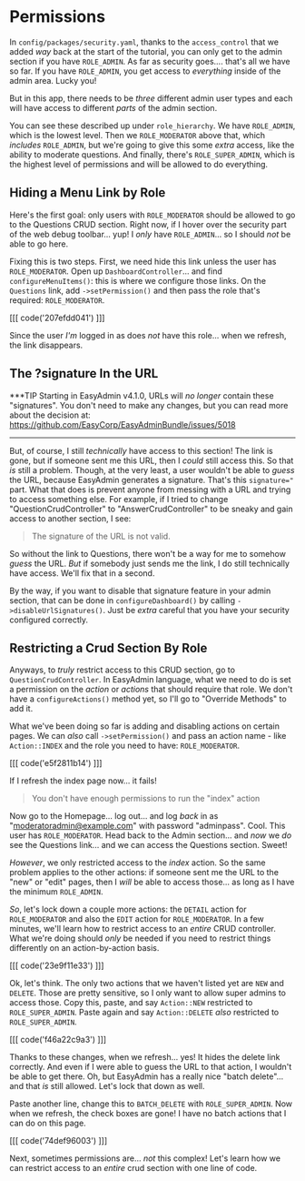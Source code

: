 # Permissions

In `config/packages/security.yaml`, thanks to the `access_control` that we added
*way* back at the start of the tutorial, you can only get to the admin section
if you have `ROLE_ADMIN`. As far as security goes.... that's all we have so far. If
you have `ROLE_ADMIN`, you get access to *everything* inside of the admin area.
Lucky you!

But in this app, there needs to be *three* different admin user types and each will
have access to different *parts* of the admin section.

You can see these described up under `role_hierarchy`. We have `ROLE_ADMIN`,
which is the lowest level. Then we `ROLE_MODERATOR` above that, which *includes*
`ROLE_ADMIN`, but we're going to give this some *extra* access, like the
ability to moderate questions. And finally, there's `ROLE_SUPER_ADMIN`, which is
the highest level of permissions and will be allowed to do everything.

## Hiding a Menu Link by Role

Here's the first goal: only users with `ROLE_MODERATOR` should be allowed to go to
the Questions CRUD section. Right now, if I hover over the security part of the
web debug toolbar... yup! I *only* have `ROLE_ADMIN`... so I should *not* be
able to go here.

Fixing this is two steps. First, we need hide this link unless the user has
`ROLE_MODERATOR`. Open up `DashboardController`... and find
`configureMenuItems()`: this is where we configure those links. On the
`Questions` link, add `->setPermission()` and then pass the role that's required:
`ROLE_MODERATOR`.

[[[ code('207efdd041') ]]]

Since the user *I'm* logged in as does *not* have this role... when we refresh, the
link disappears.

## The ?signature In the URL

***TIP
Starting in EasyAdmin v4.1.0, URLs will *no longer* contain these "signatures". You don't
need to make any changes, but you can read more about the decision at:
https://github.com/EasyCorp/EasyAdminBundle/issues/5018
***

But, of course, I still *technically* have access to this section! The link is gone,
but if someone sent me this URL, then I *could* still access this. So that *is*
still a problem. Though, at the very least, a user wouldn't be able to *guess* the
URL, because EasyAdmin generates a signature. That's this `signature="` part. What
that does is prevent anyone from messing with a URL and trying to access something
else. For example, if I tried to change "QuestionCrudController" to
"AnswerCrudController" to be sneaky and gain access to another section, I see:

> The signature of the URL is not valid.

So without the link to Questions, there won't be a way for me to somehow *guess*
the URL. *But* if somebody just sends me the link, I do still technically have access.
We'll fix that in a second.

By the way, if you want to disable that signature feature in your admin section,
that can be done in `configureDashboard()` by calling `->disableUrlSignatures()`.
Just be *extra* careful that you have your security configured correctly.

## Restricting a Crud Section By Role

Anyways, to *truly* restrict access to this CRUD section, go to
`QuestionCrudController`. In EasyAdmin language, what we need to do is set a
permission on the *action* or *actions* that should require that role. We don't have
a `configureActions()` method yet, so I'll go to "Override Methods" to add it.

What we've been doing so far is adding and disabling actions on certain pages.
We can *also* call `->setPermission()` and pass an action name - like `Action::INDEX`
and the role you need to have: `ROLE_MODERATOR`.

[[[ code('e5f2811b14') ]]]

If I refresh the index page now... it fails!

> You don't have enough permissions to run the "index" action

Now go to the Homepage... log out... and log *back* in as
"moderatoradmin@example.com" with password "adminpass". Cool. This user has
`ROLE_MODERATOR`. Head back to the Admin section... and *now* we *do* see the
Questions link... and we can access the Questions section. Sweet!

*However*, we only restricted access to the *index* action. So the same problem
applies to the other actions: if someone sent me the URL to the "new" or "edit"
pages, then I *will* be able to access those... as long as I have the minimum
`ROLE_ADMIN`.

*So*, let's lock down a couple more actions: the `DETAIL` action for `ROLE_MODERATOR`
and also the `EDIT` action for `ROLE_MODERATOR`. In a few minutes, we'll learn
how to restrict access to an *entire* CRUD controller. What we're doing should
*only* be needed if you need to restrict things differently on an action-by-action
basis.

[[[ code('23e9f11e33') ]]]

Ok, let's think. The only two actions that we haven't listed yet are `NEW` and
`DELETE`. Those are pretty sensitive, so I only want to allow super admins to
access those. Copy this, paste, and say `Action::NEW` restricted to
`ROLE_SUPER_ADMIN`. Paste again and say `Action::DELETE` *also* restricted to
`ROLE_SUPER_ADMIN`.

[[[ code('f46a22c9a3') ]]]

Thanks to these changes, when we refresh... yes! It hides the delete link correctly.
And even if I were able to guess the URL to that action, I wouldn't be able to get
there. Oh, but EasyAdmin has a really nice "batch delete"... and that *is* still
allowed. Let's lock that down as well.

Paste another line, change this to `BATCH_DELETE` with `ROLE_SUPER_ADMIN`. Now when
we refresh, the check boxes are gone! I have no batch actions that I can do on this
page.

[[[ code('74def96003') ]]]

Next, sometimes permissions are... *not* this complex! Let's learn how we can
restrict access to an *entire* crud section with one line of code.
